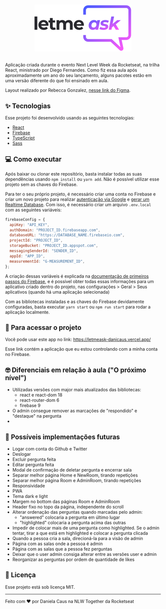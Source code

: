 <h1 align="center">

  ![Let me ask](src/assets/images/logo.svg)

</h1>

Aplicação criada durante o evento Next Level Week da Rocketseat, na trilha React, ministrado por Diego Fernandes. Como fiz essa aula após aproximadamente um ano do seu lançamento, alguns pacotes estão em uma versão diferente do que foi ensinado em aula.

Layout realizado por Rebecca Gonzalez, [nesse link do Figma](https://www.figma.com/community/file/1009824839797878169).

## ✨ Tecnologias

Esse projeto foi desenvolvido usando as seguintes tecnologias:

- [React](https://reactjs.org/)
- [Firebase](https://firebase.google.com/)
- [TypeScript](https://www.typescriptlang.org/)
- [Sass](https://sass-lang.com/)

## 💻 Como executar

Após baixar ou clonar este repositório, basta instalar todas as suas dependências usando `npm install` ou `yarn add`. Não é possível utilizar esse projeto sem as chaves do Firebase.

Para ter o seu próprio projeto, é necessário criar uma conta no Firebase e criar um novo projeto para realizar [autenticação via Google](https://firebase.google.com/docs/auth/web/start?authuser=0&hl=pt#web-version-8) e [gerar um Realtime Database](https://firebase.google.com/docs/database/web/start?authuser=0&hl=pt#web-version-8). Com isso, é necessário criar um arquivo `.env.local` com as seguintes variáveis:

```JavaScript
firebaseConfig = {
  apiKey: "API_KEY",
  authDomain: "PROJECT_ID.firebaseapp.com",
  databaseURL: "https://DATABASE_NAME.firebaseio.com",
  projectId: "PROJECT_ID",
  storageBucket: "PROJECT_ID.appspot.com",
  messagingSenderId: "SENDER_ID",
  appId: "APP_ID",
  measurementId: "G-MEASUREMENT_ID",
};
```

A criação dessas variáveis é explicada na [documentação de primeiros passos do Firebase](https://firebase.google.com/docs/database/web/start?authuser=0&hl=pt#initialize_the_javascript_sdk), e é possível obter todas essas informações para um aplicativo criado dentro do projeto, nas configurações > Geral > Seus aplicativos (quando há uma aplicação selecionada)

Com as bibliotecas instaladas e as chaves do Firebase devidamente configuradas, basta executar `yarn start` ou `npm run start` para rodar a aplicação localmente.

## 👀 Para acessar o projeto

Você pode usar este app no link: https://letmeask-danicaus.vercel.app/

Esse link contém a aplicação que eu estou controlando com a minha conta no Firebase.

## 🤓 Diferenciais em relação à aula ("O próximo nível")

- Utilizadas versões com major mais atualizados das bibliotecas:
  - react e react-dom 18
  - react-router-dom 6
  - firebase 9
- O admin consegue remover as marcações de "respondido" e "destaque" na pergunta
- 

## 📢 Possíveis implementações futuras

- Logar com conta do Github e Twitter
- Deslogar
- Excluir pergunta feita
- Editar pergunta feita
- Modal de confirmação de deletar pergunta e encerrar sala
- Separar melhor página Home e NewRoom, tirando repetições
- Separar melhor página Room e AdminRoom, tirando repetições
- Responsividade
- PWA
- Tema dark e light
- Margem no bottom das páginas Room e AdminRoom
- Header fixo no topo da página, independente do scroll
- Alterar ordenação das perguntas quando marcadas pelo admin:
  - "answered" colocaria a pergunta em último lugar
  - "highlighted" colocaria a pergunta acima das outras
- Impedir de colocar mais de uma pergunta como highlighted. Se o admin tentar, tirar a que está em highlighted e colocar a pergunta clicada
- Quando a pessoa cria a sala, direcioná-la para a visão de admin
- Página com as salas onde a pessoa é admin
- Página com as salas que a pessoa fez perguntas
- Deixar que o user admin consiga alterar entre as versões user e admin
- Reorganizar as perguntas por ordem de quantidade de likes

## 📄 Licença

Esse projeto está sob licença MIT.

---

Feito com ❤ por Daniela Caus na NLW Together da Rocketseat